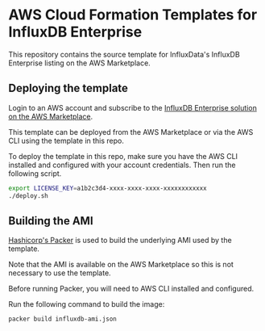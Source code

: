 # AWS Cloud Formation Templates for InfluxDB Enterprise

This repository contains the source template for InfluxData's InfluxDB
Enterprise listing on the AWS Marketplace.

## Deploying the template

Login to an AWS account and subscribe to the [InfluxDB Enterprise solution on the AWS Marketplace]().


This template can be deployed from the AWS Marketplace or via the AWS CLI using
the template in this repo.

To deploy the template in this repo, make sure you have the AWS CLI installed
and configured with your account credentials. Then run the following script.

```sh
export LICENSE_KEY=a1b2c3d4-xxxx-xxxx-xxxx-xxxxxxxxxxxx
./deploy.sh
```

## Building the AMI

[Hashicorp's Packer](https://www.packer.io/docs/builders/amazon.html) is
used to build the underlying AMI used by the template.

Note that the AMI is available on the AWS Marketplace so this is not necessary
to use the template.

Before running Packer, you will need to AWS CLI installed and configured.

Run the following command to build the image:

```sh
packer build influxdb-ami.json
```
